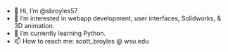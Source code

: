 - 👋 Hi, I’m @sbroyles57
- 👀 I’m interested in webapp development, user interfaces, Solidworks, & 3D animation.
- 🌱 I’m currently learning Python.
- 📫 How to reach me: scott_broyles @ wsu.edu
